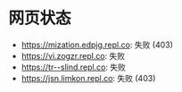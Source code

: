 # 网页状态
- https://mization.edpjg.repl.co: 失败 (403)
- https://vi.zogzr.repl.co: 失败
- https://tr--slind.repl.co: 失败
- https://jsn.limkon.repl.co: 失败 (403)
